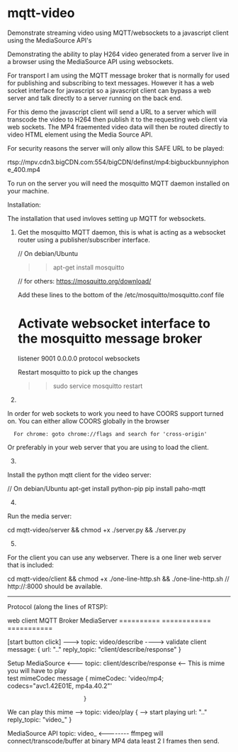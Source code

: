 # mqtt-video
Demonstrate streaming video using MQTT/websockets to a javascript client using the MediaSource API's


Demonstrating the ability to play H264 video generated from a server
live in a browser using the MediaSource API using websockets. 

For transport I am using the MQTT message broker that is normally for
used for publishing and subscribing to text messages. However it has
a web socket interface for javascript so a javascript client can bypass
a web server and talk directly to a server running on the back end.

For this demo the javascript client will send a URL to a server
which will transcode the video to H264 then publish it to the requesting
web client via web sockets. The MP4 fraemented video data will then be routed 
directly to video HTML element using the Media Source API.

For security reasons the server will only allow this SAFE URL to be played:

rtsp://mpv.cdn3.bigCDN.com:554/bigCDN/definst/mp4:bigbuckbunnyiphone_400.mp4

To run on the server you will need the mosquitto MQTT daemon installed 
on your machine. 

Installation:

   The installation that used invloves setting up MQTT for websockets. 

1.
   Get the mosquitto MQTT daemon, this is what is acting as a websocket
router using a publisher/subscriber interface.

   // On debian/Ubuntu
   >> apt-get install mosquitto 

   // for others:
   https://mosquitto.org/download/

   Add these lines to the bottom of the /etc/mosquitto/mosquitto.conf file

      # Activate websocket interface to the mosquitto message broker 
      listener 9001 0.0.0.0
      protocol websockets

   Restart mosquitto to pick up the changes
   >> sudo service mosquitto restart

2.
   
   In order for web sockets to work you need to have COORS support turned on. You can 
   either allow COORS globally in the browser 

      For chrome: goto chrome://flags and search for 'cross-origin' 

   Or preferably in your web server that you are using to load the client. 
    
3.

   Install the python mqtt client for the video server:

   // On debian/Ubuntu
   apt-get install python-pip
   pip install paho-mqtt

4. 

   Run the media server:

   cd mqtt-video/server && chmod +x ./server.py && ./server.py

5.

   For the client you can use any webserver. There is a one liner
   web server that is included:

   cd mqtt-video/client && chmod +x ./one-line-http.sh && ./one-line-http.sh
   // http://<webserver address>:8000 should be available.


--------------------------------------------------------------------------------------------

Protocol (along the lines of RTSP):

  web client               MQTT Broker                           MediaServer
  ==========               ============                          ===========

 [start button click] ---> topic: video/describe            ----> validate client      
                            message: {
                                url: ".."
                                reply_topic: "client/describe/response"
                            }

  Setup MediaSource       <--- topic: client/describe/response <-- This is mime you will have to play   
  test mimeCodec           message {
                                mimeCodec: 'video/mp4; codecs="avc1.42E01E, mp4a.40.2"'
                                
                            }                              

  We can play this mime --> topic: video/play  {                    --> start playing
                                url: ".."
                                reply_topic: "video_<random digits>"
                            }  

                                                         
  MediaSource API         topic: video_<random digits>    <-------- ffmpeg will connect/transcode/buffer at
                           binary MP4 data                          least 2 I frames then send.





